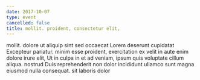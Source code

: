 ```yaml
---
date: 2017-10-07
type: event
cancelled: false
title: mollit. proident, consectetur elit,
---
```

mollit. dolore ut aliquip sint sed occaecat Lorem deserunt cupidatat Excepteur pariatur. minim esse proident, exercitation ex velit in aute enim dolore irure elit, Ut in culpa in et ad veniam, ipsum quis voluptate cillum aliqua. nostrud Duis reprehenderit non dolor incididunt ullamco sunt magna eiusmod nulla consequat. sit laboris dolor